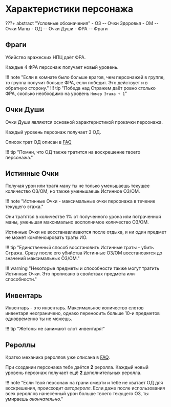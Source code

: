 # Характеристики персонажа

???+ abstract "Условные обозначения"
    - ОЗ -- Очки Здоровья
    - ОМ -- Очки Маны
    - ОД -- Очки Души
    - ФРА -- Фраги

## Фраги

Убийство вражеских НПЦ даёт ФРА.

Каждые 4 ФРА персонаж получает новый уровень.

!!! note "Если в комнате было больше врагов, чем персонажей в группе, то группа получит больше ФРА, если победит. Это действует и в обратную сторону."
!!! tip "Победа над Стражем даёт ровно столько ФРА, сколько необходимо на уровень `Номер Этажа + 1`"

## Очки Души

Очки Души являются основной характеристикой прокачки персонажа.

Каждый уровень персонаж получает 3 ОД.

Список трат ОД описан в [FAQ](../../FAQ#_4)

!!! tip "Помни, что ОД также тратится на воскрешение твоего персонажа."

## Истинные Очки

Получая урон или тратя ману ты не только уменьшаешь текущее количество ОЗ/ОМ, 
но также уменьшаешь Истинное ОЗ/ОМ.

!!! note "Истинные Очки - максимальные очки персонажа в течение текущего этажа."

Они тратятся в количестве 1% от полученного урона или потраченной маны, 
уменьшая максимально восполнимое количество ОЗ/ОМ.

Истинные Очки не восстанавливаются после отдыха, и ни один предмет не может компенсировать траты ИО.

!!! tip "Единственный способ восстановить Истинные траты - убить Стража. Сразу после его убийства Истинные ОЗ/ОМ восстановятся до значений максимальных ОЗ/ОМ."

!!! warning "Некоторые предметы и способности также могут тратить Истинные Очки. Это прописано в свойствах предмета или способности."

## Инвентарь

Инвентарь - это инвентарь. Максимальное количество слотов инвентаря неограничено, 
однако переносить больше 10-и предметов одновременно ты не можешь.

!!! tip "Жетоны не занимают слот инвентаря!"

## Рероллы

Кратко механика рероллов уже описана в [FAQ](../../FAQ#_5).

При создании персонажа тебе даётся **2** реролла. 
Каждый новый уровень персонаж получает ещё **2** дополнительных реролла.

!!! note "Если твой персонаж на грани смерти и тебе не хватает ОД для воскрешения, происходит *автореролл*. Если даже после использования всех рероллов нанесённый урон больше твоего текущего ОЗ, ты умираешь *окончательно*."
